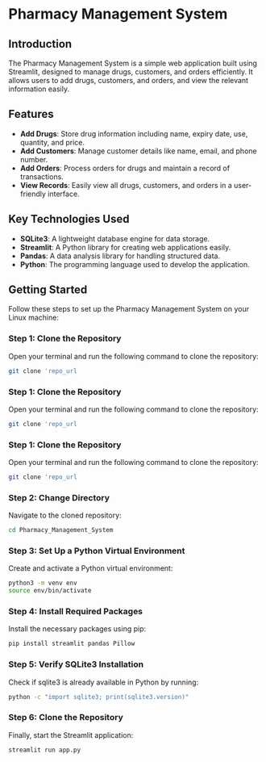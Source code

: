 # Pharmacy Management System

## Introduction

The Pharmacy Management System is a simple web application built using Streamlit, designed to manage drugs, customers, and orders efficiently. It allows users to add drugs, customers, and orders, and view the relevant information easily.

## Features

- **Add Drugs**: Store drug information including name, expiry date, use, quantity, and price.
- **Add Customers**: Manage customer details like name, email, and phone number.
- **Add Orders**: Process orders for drugs and maintain a record of transactions.
- **View Records**: Easily view all drugs, customers, and orders in a user-friendly interface.

## Key Technologies Used

- **SQLite3**: A lightweight database engine for data storage.
- **Streamlit**: A Python library for creating web applications easily.
- **Pandas**: A data analysis library for handling structured data.
- **Python**: The programming language used to develop the application.

## Getting Started

Follow these steps to set up the Pharmacy Management System on your Linux machine:

### Step 1: Clone the Repository

Open your terminal and run the following command to clone the repository:

```bash
git clone 'repo_url
```
### Step 1: Clone the Repository

Open your terminal and run the following command to clone the repository:

```bash
git clone 'repo_url
```
### Step 1: Clone the Repository

Open your terminal and run the following command to clone the repository:

```bash
git clone 'repo_url
```
### Step 2: Change Directory

Navigate to the cloned repository:

```bash
cd Pharmacy_Management_System
```
### Step 3: Set Up a Python Virtual Environment

Create and activate a Python virtual environment:

```bash
python3 -m venv env
source env/bin/activate
```
### Step 4: Install Required Packages

Install the necessary packages using pip:

```bash
pip install streamlit pandas Pillow
```
### Step 5: Verify SQLite3 Installation

Check if sqlite3 is already available in Python by running:

```bash
python -c "import sqlite3; print(sqlite3.version)"
```
### Step 6: Clone the Repository

Finally, start the Streamlit application:

```bash
streamlit run app.py
```
